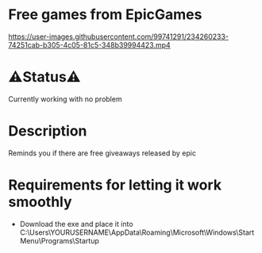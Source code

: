 # Free games from EpicGames
https://user-images.githubusercontent.com/99741291/234260233-74251cab-b305-4c05-81c5-348b39994423.mp4

# ⚠️Status⚠️
Currently working with no problem

# Description
Reminds you if there are free giveaways released by epic 

# Requirements for letting it work smoothly
- Download the exe and place it into C:\Users\YOURUSERNAME\AppData\Roaming\Microsoft\Windows\Start Menu\Programs\Startup


